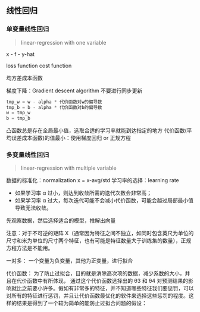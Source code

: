 ## 线性回归
### 单变量线性回归 
> linear-regression with one variable

x - f - y-hat

loss function cost function

均方差成本函数

梯度下降：Gradient descent algorithm
不要进行同步更新

```python
tmp_w = w - alpha * 代价函数对w的偏导数
tmp_b = b - alpha * 代价函数对b的偏导数
w = tmp_w
b = tmp_b
```
凸函数总是存在全局最小值，选取合适的学习率就能到达指定的地方
代价函数(平均误差成本函数)的值最小：使用梯度回归 or 正规方程
### 多变量线性回归
> linear-regression with multiple variable

数据的标准化：normalization
x = x-avg/std
学习率的选择：learning rate
- 如果学习率 α 过小，则达到收敛所需的迭代次数会非常高；
- 如果学习率 α 过大，每次迭代可能不会减小代价函数，可能会越过局部最小值导致无法收敛。

先观察数据，然后选择适合的模型，推解出向量

注意：对于不可逆的矩阵 X（通常因为特征之间不独立，如同时包含英尺为单位的尺寸和米为单位的尺寸两个特征，也有可能是特征数量大于训练集的数量），正规方程方法是不能用。

一对多：
一个变量为负变量，其他为正变量，进行拟合

代价函数：
为了防止过拟合，目的就是消除高次项的数据，减少系数的大小，并且在代价函数中有所体现，
通过这个代价函数选择出的 θ3 和 θ4 对预测结果的影响就比之前要小许多。假如有非常多的特征，并不知道哪些特征我们要惩罚，可以对所有的特征进行惩罚，并且让代价函数最优化的软件来选择这些惩罚的程度。这样的结果是得到了一个较为简单的能防止过拟合问题的假设：

